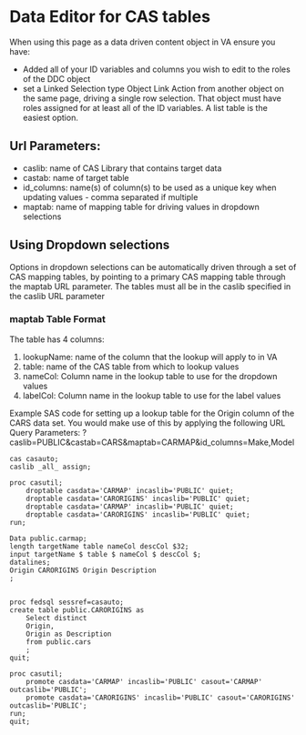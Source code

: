 # Data Editor for CAS tables

When using this page as a data driven content object in VA ensure you have:
- Added all of your ID variables and columns you wish to edit to the roles of the DDC object 
- set a Linked Selection type Object Link Action from another object on the same page, driving a single row selection.  That object must have roles assigned for at least all of the ID variables.  A list table is the easiest option.

## Url Parameters:

- caslib: name of CAS Library that contains target data
- castab: name of target table
- id_columns: name(s) of column(s) to be used as a unique key when updating values - comma separated if multiple
- maptab: name of mapping table for driving values in dropdown selections

## Using Dropdown selections

Options in dropdown selections can be automatically driven through a set of CAS mapping tables, by pointing to a primary CAS mapping table through the maptab URL parameter.  The tables must all be in the caslib specified in the caslib URL parameter

### maptab Table Format

The table has 4 columns:
1) lookupName: name of the column that the lookup will apply to in VA
2) table: name of the CAS table from which to lookup values
3) nameCol: Column name in the lookup table to use for the dropdown values
4) labelCol: Column name in the lookup table to use for the label values


Example SAS code for setting up a lookup table for the Origin column of the CARS data set.  You would make use of this by applying the following URL Query Parameters:
?caslib=PUBLIC&castab=CARS&maptab=CARMAP&id_columns=Make,Model

```SAS
cas casauto;
caslib _all_ assign;

proc casutil;
	droptable casdata='CARMAP' incaslib='PUBLIC' quiet;
	droptable casdata='CARORIGINS' incaslib='PUBLIC' quiet;
	droptable casdata='CARMAP' incaslib='PUBLIC' quiet;
	droptable casdata='CARORIGINS' incaslib='PUBLIC' quiet;
run;

Data public.carmap;
length targetName table nameCol descCol $32;
input targetName $ table $ nameCol $ descCol $;
datalines;
Origin CARORIGINS Origin Description
;
 

proc fedsql sessref=casauto;
create table public.CARORIGINS as
	Select distinct
	Origin,
	Origin as Description
	from public.cars
	;
quit;

proc casutil;
	promote casdata='CARMAP' incaslib='PUBLIC' casout='CARMAP' outcaslib='PUBLIC';
	promote casdata='CARORIGINS' incaslib='PUBLIC' casout='CARORIGINS' outcaslib='PUBLIC';
run;
quit;
```
